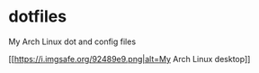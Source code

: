 # dotfiles
My Arch Linux dot and config files

[[https://i.imgsafe.org/92489e9.png|alt=My Arch Linux desktop]]
